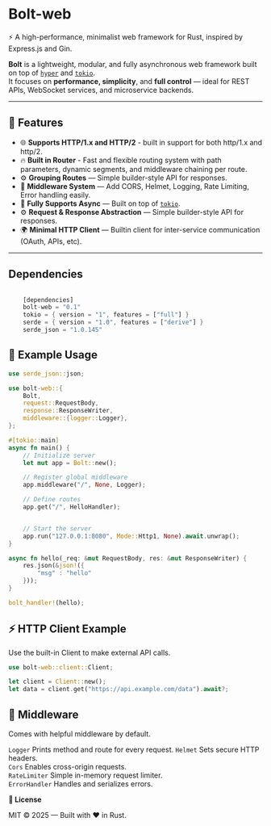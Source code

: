 # Bolt-web

⚡ A high-performance, minimalist web framework for Rust, inspired by Express.js and Gin.

**Bolt** is a lightweight, modular, and fully asynchronous web framework built on top of [`hyper`](https://github.com/hyperium/hyper) and [`tokio`](https://tokio.rs/).  
It focuses on **performance, simplicity**, and **full control** — ideal for REST APIs, WebSocket services, and microservice backends.

---

## 🚀 Features

- 🌐 **Supports HTTP/1.x and HTTP/2** - built in support for both http/1.x and http/2.
- 🔥 **Built in Router** - Fast and flexible routing system with path parameters, dynamic segments, and middleware chaining per route.
- ⚙️ **Grouping Routes** — Simple builder-style API for responses.
- 🧩 **Middleware System** — Add CORS, Helmet, Logging, Rate Limiting, Error handling easily.
- 🔄 **Fully Supports Async** — Built on top of [`tokio`](https://tokio.rs/).
- ⚙️ **Request & Response Abstraction** — Simple builder-style API for responses.
- 🌍 **Minimal HTTP Client** — Builtin client for inter-service communication (OAuth, APIs, etc).

---

## Dependencies

```rust

    [dependencies]
    bolt-web = "0.1"
    tokio = { version = "1", features = ["full"] }
    serde = { version = "1.0", features = ["derive"] }
    serde_json = "1.0.145"

```

## 🦀 Example Usage

```rust
use serde_json::json;

use bolt-web::{
    Bolt,
    request::RequestBody,
    response::ResponseWriter,
    middleware::{logger::Logger},
};

#[tokio::main]
async fn main() {
    // Initialize server
    let mut app = Bolt::new();

    // Register global middleware
    app.middleware("/", None, Logger);

    // Define routes
    app.get("/", HelloHandler);


    // Start the server
    app.run("127.0.0.1:8080", Mode::Http1, None).await.unwrap();
}

async fn hello(_req: &mut RequestBody, res: &mut ResponseWriter) {
    res.json(&json!({
        "msg" : "hello"
    }));
}

bolt_handler!(hello);

```

## ⚡ HTTP Client Example

Use the built-in Client to make external API calls.

```rust
use bolt-web::client::Client;

let client = Client::new();
let data = client.get("https://api.example.com/data").await?;

```

## 🔧 Middleware

Comes with helpful middleware by default.

`Logger` Prints method and route for every request.
`Helmet` Sets secure HTTP headers.  
`Cors` Enables cross-origin requests.  
`RateLimiter` Simple in-memory request limiter.  
`ErrorHandler` Handles and serializes errors.

**🧠 License**

MIT © 2025 — Built with ❤️ in Rust.
